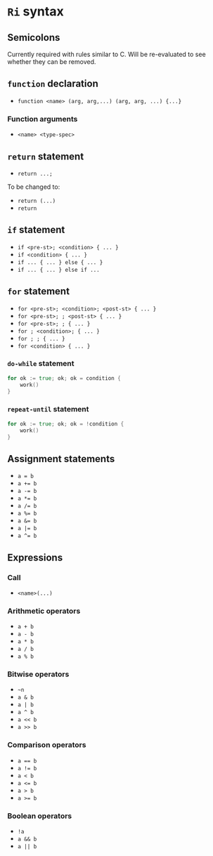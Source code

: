 # `Ri` syntax

## Semicolons

Currently required with rules similar to C. Will be re-evaluated to see whether they can be removed.

## `function` declaration

- `function <name> (arg, arg,...) (arg, arg, ...) {...}`

### Function arguments

- `<name> <type-spec>`

## `return` statement

- `return ...;`

To be changed to:

- `return (...)`
- `return`

## `if` statement

- `if <pre-st>; <condition> { ... }`
- `if <condition> { ... }`
- `if ... { ... } else { ... }`
- `if ... { ... } else if ...`

## `for` statement

- `for <pre-st>; <condition>; <post-st> { ... }`
- `for <pre-st>; ; <post-st> { ... }`
- `for <pre-st>; ; { ... }`
- `for ; <condition>; { ... }`
- `for ; ; { ... }`
- `for <condition> { ... }`

### `do-while` statement

```go
for ok := true; ok; ok = condition {
    work()
}
```

### `repeat-until` statement

```go
for ok := true; ok; ok = !condition {
    work()
}
```

## Assignment statements

- `a = b`
- `a += b`
- `a -= b`
- `a *= b`
- `a /= b`
- `a %= b`
- `a &= b`
- `a |= b`
- `a ^= b`

## Expressions

### Call

- `<name>(...)`

### Arithmetic operators

- `a + b`
- `a - b`
- `a * b`
- `a / b`
- `a % b`

### Bitwise operators

- `~n`
- `a & b`
- `a | b`
- `a ^ b`
- `a << b`
- `a >> b`

### Comparison operators

- `a == b`
- `a != b`
- `a < b`
- `a <= b`
- `a > b`
- `a >= b`

### Boolean operators

- `!a`
- `a && b`
- `a || b`